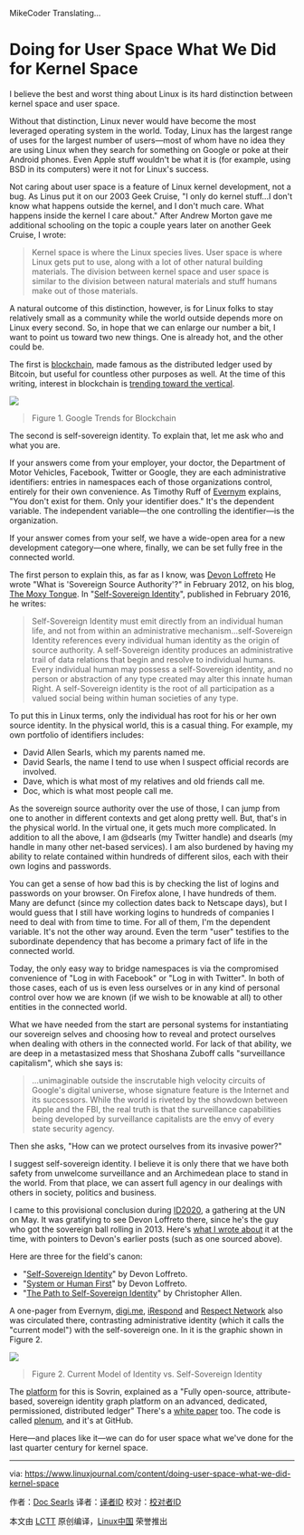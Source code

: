 MikeCoder Translating...

Doing for User Space What We Did for Kernel Space
=======================================================

I believe the best and worst thing about Linux is its hard distinction between kernel space and user space.

Without that distinction, Linux never would have become the most leveraged operating system in the world. Today, Linux has the largest range of uses for the largest number of users—most of whom have no idea they are using Linux when they search for something on Google or poke at their Android phones. Even Apple stuff wouldn't be what it is (for example, using BSD in its computers) were it not for Linux's success.

Not caring about user space is a feature of Linux kernel development, not a bug. As Linus put it on our 2003 Geek Cruise, "I only do kernel stuff...I don't know what happens outside the kernel, and I don't much care. What happens inside the kernel I care about." After Andrew Morton gave me additional schooling on the topic a couple years later on another Geek Cruise, I wrote:

>Kernel space is where the Linux species lives. User space is where Linux gets put to use, along with a lot of other natural building materials. The division between kernel space and user space is similar to the division between natural materials and stuff humans make out of those materials.

A natural outcome of this distinction, however, is for Linux folks to stay relatively small as a community while the world outside depends more on Linux every second. So, in hope that we can enlarge our number a bit, I want to point us toward two new things. One is already hot, and the other could be.

The first is [blockchain][1], made famous as the distributed ledger used by Bitcoin, but useful for countless other purposes as well. At the time of this writing, interest in blockchain is [trending toward the vertical][2].

![](http://www.linuxjournal.com/files/linuxjournal.com/ufiles/imagecache/large-550px-centered/u1000009/12042f1.png)
>Figure 1. Google Trends for Blockchain

The second is self-sovereign identity. To explain that, let me ask who and what you are.

If your answers come from your employer, your doctor, the Department of Motor Vehicles, Facebook, Twitter or Google, they are each administrative identifiers: entries in namespaces each of those organizations control, entirely for their own convenience. As Timothy Ruff of [Evernym][3] explains, "You don't exist for them. Only your identifier does." It's the dependent variable. The independent variable—the one controlling the identifier—is the organization.

If your answer comes from your self, we have a wide-open area for a new development category—one where, finally, we can be set fully free in the connected world.

The first person to explain this, as far as I know, was [Devon Loffreto][4] He wrote "What is 'Sovereign Source Authority'?" in February 2012, on his blog, [The Moxy Tongue][5]. In "[Self-Sovereign Identity][6]", published in February 2016, he writes:

>Self-Sovereign Identity must emit directly from an individual human life, and not from within an administrative mechanism...self-Sovereign Identity references every individual human identity as the origin of source authority. A self-Sovereign identity produces an administrative trail of data relations that begin and resolve to individual humans. Every individual human may possess a self-Sovereign identity, and no person or abstraction of any type created may alter this innate human Right. A self-Sovereign identity is the root of all participation as a valued social being within human societies of any type.

To put this in Linux terms, only the individual has root for his or her own source identity. In the physical world, this is a casual thing. For example, my own portfolio of identifiers includes:

- David Allen Searls, which my parents named me.
- David Searls, the name I tend to use when I suspect official records are involved.
- Dave, which is what most of my relatives and old friends call me.
- Doc, which is what most people call me.

As the sovereign source authority over the use of those, I can jump from one to another in different contexts and get along pretty well. But, that's in the physical world. In the virtual one, it gets much more complicated. In addition to all the above, I am @dsearls (my Twitter handle) and dsearls (my handle in many other net-based services). I am also burdened by having my ability to relate contained within hundreds of different silos, each with their own logins and passwords.

You can get a sense of how bad this is by checking the list of logins and passwords on your browser. On Firefox alone, I have hundreds of them. Many are defunct (since my collection dates back to Netscape days), but I would guess that I still have working logins to hundreds of companies I need to deal with from time to time. For all of them, I'm the dependent variable. It's not the other way around. Even the term "user" testifies to the subordinate dependency that has become a primary fact of life in the connected world.

Today, the only easy way to bridge namespaces is via the compromised convenience of "Log in with Facebook" or "Log in with Twitter". In both of those cases, each of us is even less ourselves or in any kind of personal control over how we are known (if we wish to be knowable at all) to other entities in the connected world.

What we have needed from the start are personal systems for instantiating our sovereign selves and choosing how to reveal and protect ourselves when dealing with others in the connected world. For lack of that ability, we are deep in a metastasized mess that Shoshana Zuboff calls "surveillance capitalism", which she says is:

>...unimaginable outside the inscrutable high velocity circuits of Google's digital universe, whose signature feature is the Internet and its successors. While the world is riveted by the showdown between Apple and the FBI, the real truth is that the surveillance capabilities being developed by surveillance capitalists are the envy of every state security agency.

Then she asks, "How can we protect ourselves from its invasive power?"

I suggest self-sovereign identity. I believe it is only there that we have both safety from unwelcome surveillance and an Archimedean place to stand in the world. From that place, we can assert full agency in our dealings with others in society, politics and business.

I came to this provisional conclusion during [ID2020][7], a gathering at the UN on May. It was gratifying to see Devon Loffreto there, since he's the guy who got the sovereign ball rolling in 2013. Here's [what I wrote about][8] it at the time, with pointers to Devon's earlier posts (such as one sourced above).

Here are three for the field's canon:

- "[Self-Sovereign Identity][9]" by Devon Loffreto.
- "[System or Human First][10]" by Devon Loffreto.
- "[The Path to Self-Sovereign Identity][11]" by Christopher Allen.

A one-pager from Evernym, [digi.me][12], [iRespond][13] and [Respect Network][14] also was circulated there, contrasting administrative identity (which it calls the "current model") with the self-sovereign one. In it is the graphic shown in Figure 2.

![](http://www.linuxjournal.com/files/linuxjournal.com/ufiles/imagecache/large-550px-centered/u1000009/12042f2.jpg)
>Figure 2. Current Model of Identity vs. Self-Sovereign Identity

The [platform][15] for this is Sovrin, explained as a "Fully open-source, attribute-based, sovereign identity graph platform on an advanced, dedicated, permissioned, distributed ledger" There's a [white paper][16] too. The code is called [plenum][17], and it's at GitHub.

Here—and places like it—we can do for user space what we've done for the last quarter century for kernel space.

--------------------------------------------------------------------------------

via: https://www.linuxjournal.com/content/doing-user-space-what-we-did-kernel-space

作者：[Doc Searls][a]
译者：[译者ID](https://github.com/译者ID)
校对：[校对者ID](https://github.com/校对者ID)

本文由 [LCTT](https://github.com/LCTT/TranslateProject) 原创编译，[Linux中国](https://linux.cn/) 荣誉推出

[a]: https://www.linuxjournal.com/users/doc-searls
[1]: https://en.wikipedia.org/wiki/Block_chain_%28database%29
[2]: https://www.google.com/trends/explore#q=blockchain
[3]: http://evernym.com/
[4]: https://twitter.com/nzn
[5]: http://www.moxytongue.com/2012/02/what-is-sovereign-source-authority.html
[6]: http://www.moxytongue.com/2016/02/self-sovereign-identity.html
[7]: http://www.id2020.org/
[8]: http://blogs.harvard.edu/doc/2013/10/14/iiw-challenge-1-sovereign-identity-in-the-great-silo-forest
[9]: http://www.moxytongue.com/2016/02/self-sovereign-identity.html
[10]: http://www.moxytongue.com/2016/05/system-or-human.html
[11]: http://www.lifewithalacrity.com/2016/04/the-path-to-self-soverereign-identity.html
[12]: https://get.digi.me/
[13]: http://irespond.com/
[14]: https://www.respectnetwork.com/
[15]: http://evernym.com/technology
[16]: http://evernym.com/assets/doc/Identity-System-Essentials.pdf?v=167284fd65
[17]: https://github.com/evernym/plenum
